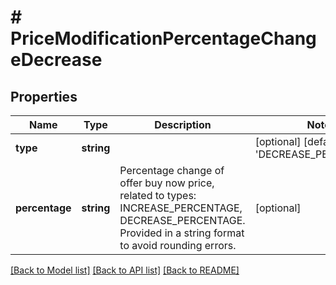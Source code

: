 # # PriceModificationPercentageChangeDecrease

## Properties

Name | Type | Description | Notes
------------ | ------------- | ------------- | -------------
**type** | **string** |  | [optional] [default to 'DECREASE_PERCENTAGE']
**percentage** | **string** | Percentage change of offer buy now price, related to types: INCREASE_PERCENTAGE, DECREASE_PERCENTAGE. Provided in a string format to avoid rounding errors. | [optional] 

[[Back to Model list]](../../README.md#documentation-for-models) [[Back to API list]](../../README.md#documentation-for-api-endpoints) [[Back to README]](../../README.md)


